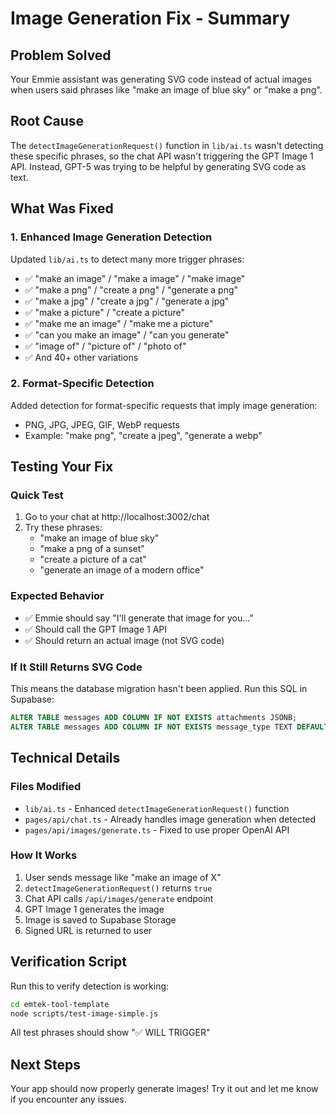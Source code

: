 # Image Generation Fix - Summary

## Problem Solved
Your Emmie assistant was generating SVG code instead of actual images when users said phrases like "make an image of blue sky" or "make a png".

## Root Cause
The `detectImageGenerationRequest()` function in `lib/ai.ts` wasn't detecting these specific phrases, so the chat API wasn't triggering the GPT Image 1 API. Instead, GPT-5 was trying to be helpful by generating SVG code as text.

## What Was Fixed

### 1. Enhanced Image Generation Detection
Updated `lib/ai.ts` to detect many more trigger phrases:
- ✅ "make an image" / "make a image" / "make image"
- ✅ "make a png" / "create a png" / "generate a png"
- ✅ "make a jpg" / "create a jpg" / "generate a jpg"
- ✅ "make a picture" / "create a picture"
- ✅ "make me an image" / "make me a picture"
- ✅ "can you make an image" / "can you generate"
- ✅ "image of" / "picture of" / "photo of"
- ✅ And 40+ other variations

### 2. Format-Specific Detection
Added detection for format-specific requests that imply image generation:
- PNG, JPG, JPEG, GIF, WebP requests
- Example: "make png", "create a jpeg", "generate a webp"

## Testing Your Fix

### Quick Test
1. Go to your chat at http://localhost:3002/chat
2. Try these phrases:
   - "make an image of blue sky"
   - "make a png of a sunset"
   - "create a picture of a cat"
   - "generate an image of a modern office"

### Expected Behavior
- ✅ Emmie should say "I'll generate that image for you..."
- ✅ Should call the GPT Image 1 API
- ✅ Should return an actual image (not SVG code)

### If It Still Returns SVG Code
This means the database migration hasn't been applied. Run this SQL in Supabase:
```sql
ALTER TABLE messages ADD COLUMN IF NOT EXISTS attachments JSONB;
ALTER TABLE messages ADD COLUMN IF NOT EXISTS message_type TEXT DEFAULT 'text';
```

## Technical Details

### Files Modified
- `lib/ai.ts` - Enhanced `detectImageGenerationRequest()` function
- `pages/api/chat.ts` - Already handles image generation when detected
- `pages/api/images/generate.ts` - Fixed to use proper OpenAI API

### How It Works
1. User sends message like "make an image of X"
2. `detectImageGenerationRequest()` returns `true`
3. Chat API calls `/api/images/generate` endpoint
4. GPT Image 1 generates the image
5. Image is saved to Supabase Storage
6. Signed URL is returned to user

## Verification Script
Run this to verify detection is working:
```bash
cd emtek-tool-template
node scripts/test-image-simple.js
```

All test phrases should show "✅ WILL TRIGGER"

## Next Steps
Your app should now properly generate images! Try it out and let me know if you encounter any issues.
